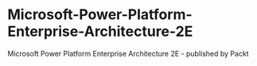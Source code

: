 # Microsoft-Power-Platform-Enterprise-Architecture-2E
Microsoft Power Platform Enterprise Architecture 2E - published by Packt
